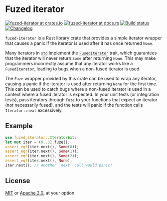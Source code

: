 # Fuzed iterator

[![fuzed-iterator at crates.io](https://img.shields.io/crates/v/fuzed-iterator.svg)](https://crates.io/crates/fuzed-iterator)
[![fuzed-iterator at docs.rs](https://docs.rs/fuzed-iterator/badge.svg)](https://docs.rs/fuzed-iterator)
[![Build status](https://github.com/magicant/fuzed-iterator-rs/actions/workflows/rust.yml/badge.svg)](https://github.com/magicant/fuzed-iterator-rs/actions/workflows/rust.yml)
[![Changelog](https://img.shields.io/badge/Changelog-gray)](CHANGELOG.md)

`fuzed-iterator` is a Rust library crate that provides a simple iterator wrapper
that causes a panic if the iterator is used after it has once returned `None`.

Many iterators in [`std`] implement the [`FusedIterator`] trait, which
guarantees that the iterator will never return `Some` after returning `None`.
This may make programmers incorrectly assume that any iterator works like a
`FusedIterator`, leading to bugs when a non-fused iterator is used.

The `Fuze` wrapper provided by this crate can be used to wrap any iterator,
causing a panic if the iterator is used after returning `None` for the first
time. This can be used to catch bugs where a non-fused iterator is used in a
context where a fused iterator is expected. In your unit tests (or integration
tests), pass iterators through `Fuze` to your functions that expect an iterator
(not necessarily fused), and the tests will panic if the function calls
`Iterator::next` excessively.

## Example

```rust should_panic
use fuzed_iterator::IteratorExt;
let mut iter = (0..3).fuze();
assert_eq!(iter.next(), Some(0));
assert_eq!(iter.next(), Some(1));
assert_eq!(iter.next(), Some(2));
assert_eq!(iter.next(), None);
iter.next(); // Another `next` call would panic!
```

## License

[MIT](LICENSE-MIT) or [Apache 2.0](LICENSE-Apache), at your option

[`std`]: https://doc.rust-lang.org/std/index.html
[`FusedIterator`]: https://doc.rust-lang.org/std/iter/trait.FusedIterator.html
